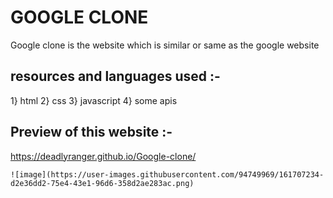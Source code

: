 # GOOGLE CLONE 
  Google clone is the website which is similar or same as the google website 
  
  
  ## resources and languages used :- 
  
   1} html 
   2} css
   3} javascript 
   4} some apis
   
   
   ## Preview of this website :- 
   https://deadlyranger.github.io/Google-clone/  
    
    ![image](https://user-images.githubusercontent.com/94749969/161707234-d2e36dd2-75e4-43e1-96d6-358d2ae283ac.png)

    

